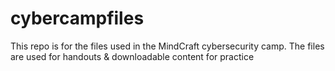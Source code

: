 # cybercampfiles
This repo is for the files used in the MindCraft cybersecurity camp. The files are used for handouts &amp; downloadable content for practice
